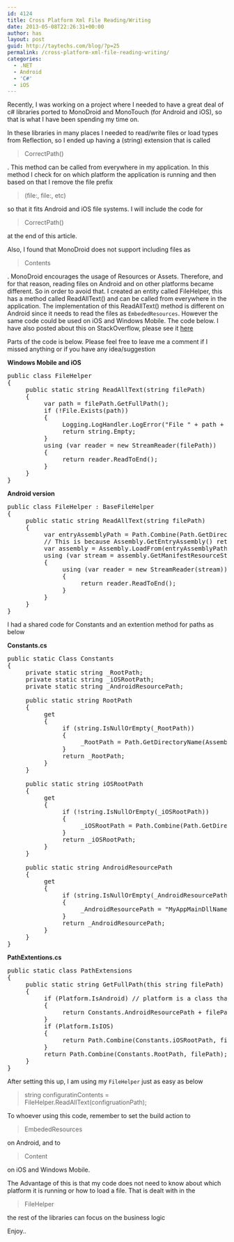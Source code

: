 ```yaml
---
id: 4124
title: Cross Platform Xml File Reading/Writing
date: 2013-05-08T22:26:31+00:00
author: has
layout: post
guid: http://taytechs.com/blog/?p=25
permalink: /cross-platform-xml-file-reading-writing/
categories:
  - .NET
  - Android
  - 'C#'
  - iOS
---
```

Recently, I was working on a project where I needed to have a great deal of c# libraries ported to MonoDroid and MonoTouch (for Android and iOS), so that is what I have been spending my time on.

In these libraries in many places I needed to read/write files or load types from Reflection, so I ended up having a (string) extension that is called 

> CorrectPath()

. This method can be called from everywhere in my application. In this method I check for on which platform the application is running and then based on that I remove the file prefix 

> (file:\, file:, etc)

so that it fits Android and iOS file systems. I will include the code for 

> CorrectPath()

at the end of this article.

Also, I found that MonoDroid does not support including files as 

> Contents

. MonoDroid encourages the usage of Resources or Assets. Therefore, and for that reason, reading files on Android and on other platforms became different. So in order to avoid that. I created an entity called FileHelper, this has a method called ReadAllText() and can be called from everywhere in the application. The implementation of this ReadAllText() method is different on Android since it needs to read the files as `EmbededResources`. However the same code could be used on iOS and Windows Mobile. The code below. I have also posted about this on StackOverflow, please see it <a title="Reading XML in a unified way on different platforms" href="http://stackoverflow.com/questions/15942871/cross-platform-reading-of-xml-files" target="_blank">here</a>

Parts of the code is below. Please feel free to leave me a comment if I missed anything or if you have any idea/suggestion

**Windows Mobile and iOS**

<pre class="brush: csharp; title: ; notranslate" title="">public class FileHelper
{
     public static string ReadAllText(string filePath)
     {
          var path = filePath.GetFullPath();
          if (!File.Exists(path))
          {
               Logging.LogHandler.LogError("File " + path + " does not exists");
               return string.Empty;
          }
          using (var reader = new StreamReader(filePath))
          {
               return reader.ReadToEnd();
          }
     }
}
</pre>

**Android version**

<pre class="brush: csharp; title: ; notranslate" title="">public class FileHelper : BaseFileHelper
{
     public static string ReadAllText(string filePath)
     {
          var entryAssemblyPath = Path.Combine(Path.GetDirectoryName(Assembly.GetExecutingAssembly().GetName().CodeBase).Replace("file:", ""), "MyExecutableAssemblyName.dll");
          // This is because Assembly.GetEntryAssembly() returns null on Android... Booohhh
          var assembly = Assembly.LoadFrom(entryAssemblyPath);
          using (var stream = assembly.GetManifestResourceStream(filePath.GetFullPath()))
          {
               using (var reader = new StreamReader(stream))
               {
                    return reader.ReadToEnd();
               }
          }
     }
}
</pre>

I had a shared code for Constants and an extention method for paths as below

**Constants.cs**

<pre class="brush: csharp; title: ; notranslate" title="">public static Class Constants
{
     private static string _RootPath;
     private static string _iOSRootPath;
     private static string _AndroidResourcePath;
     
     public static string RootPath
     {
          get
          {
               if (string.IsNullOrEmpty(_RootPath))
               {
                    _RootPath = Path.GetDirectoryName(Assembly.GetExecutingAssembly().GetName().CodeBase).Replace(FileURIPrefix, "") + "\My Documents\Business";
               }
               return _RootPath;
          }
     }

     public static string iOSRootPath
     {
          get
          {
               if (!string.IsNullOrEmpty(_iOSRootPath))
               {
                    _iOSRootPath = Path.Combine(Path.GetDirectoryName(Assembly.GetExecutingAssembly().GetName().CodeBase).Replace(FileURIPrefix, "").Replace("file:", ""), Path.Combine("My_Documents", "Business"));
               }
               return _iOSRootPath;
          }
     }

     public static string AndroidResourcePath
     {
          get
          {
               if (string.IsNullOrEmpty(_AndroidResourcePath))
               {
                    _AndroidResourcePath = "MyAppMainDllName.MyFolderName.";
               }
               return _AndroidResourcePath;
          }
     }
}
</pre>

**PathExtentions.cs**

<pre class="brush: csharp; title: ; notranslate" title="">public static class PathExtensions
{
     public static string GetFullPath(this string filePath)
     {
          if (Platform.IsAndroid) // platform is a class that I have to tell me which platfrom I am at 🙂
          {
               return Constants.AndroidResourcePath + filePath;
          }
          if (Platform.IsIOS)
          {
               return Path.Combine(Constants.iOSRootPath, filePath);
          }
          return Path.Combine(Constants.RootPath, filePath);
     }
}
</pre>

After setting this up, I am using my `FileHelper` just as easy as below

> string configuratinContents = FileHelper.ReadAllText(configruationPath);

To whoever using this code, remember to set the build action to 

> EmbededResources

on Android, and to 

> Content 

on iOS and Windows Mobile.
  
The Advantage of this is that my code does not need to know about which platform it is running or how to load a file. That is dealt with in the 

> FileHelper 

the rest of the libraries can focus on the business logic
  
Enjoy..